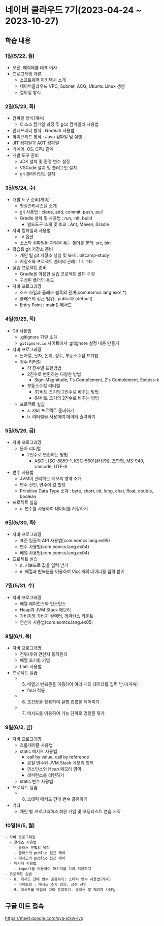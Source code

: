 # 네이버 클라우드 7기(2023-04-24 ~ 2023-10-27)

## 학습 내용

### 1일(5/22, 월)

- 오전: 매직에콜 대표 이사
- 프로그래밍 개론
  - 소프트웨어 아키텍처 소개
  - 네이버클라우드 VPC, Subnet, ACG, Ubuntu Linux 생성
  - 컴파일 방식

### 2일(5/23, 화)

- 컴파일 방식(계속)
  - C 소스 컴파일 과정 및 gcc 컴파일러 사용법
- 인터프리터 방식 : NodeJS 사용법
- 하이브리드 방식 : Java 컴파일 및 실행
- JIT 컴파일과 AOT 컴파일
- 기계어, OS, CPU 관계
- 개발 도구 준비
  - JDK 설치 및 환경 변수 설정
  - VSCode 설치 및 플러그인 설치
  - git 클라이언트 설치

### 3일(5/24, 수)

- 개발 도구 준비(계속)
  - 형상관리시스템 소개
  - git 사용법 : clone, add, commit, push, pull
  - Gradle 설치 및 사용법 : run, init, build
    - 빌드도구 소개 및 비교 : Ant, Maven, Gradle
- 자바 컴파일러 사용법
  - `-d` 옵션
  - 소스와 컴파일된 파일을 두는 폴더를 분리: src, bin
- 학습용 git 저장소 준비
  - 개인 별 git 저장소 생성 및 복제 : bitcamp-study
  - 저장소와 프로젝트 폴더의 관례 : 1:1, 1:다
- 실습 프로젝트 준비
  - Gradle을 이용한 실습 프로젝트 폴더 구성
  - 구성된 폴더의 용도
- 자바 프로그래밍
  - 소스 파일과 클래스 블록의 관계(com.eomcs.lang.exo1.*)
  - 클래스의 접근 범위 : public과 (default)
  - Entry Point : main() 메서드

### 4일(5/25, 목)

- Git 사용법
  - .gitignore 파일 소개
  - `gitignore.io` 사이트에서 .gitignore 설정 내용 만들기
- 자바 프로그래밍
  - 문자열, 문자, 논리, 정수, 부동소수점 표기법
  - 정수 리터럴
    - 각 진수별 표현방법
    - 2진수로 변환하는 다양한 방법
      - Sign-Magnitude, 1's Complement, 2's Complement, Excess-k
    - 부동소수점 리터럴
      - 32비트 크기의 2진수로 바꾸는 방법
      - 64비트 크기의 2진수로 바꾸는 방법
  - 프로젝트 실습
    - a. 자바 프로젝트 준비하기
    - b. 리터럴을 사용하여 데이터 출력하기

### 5일(5/26, 금)

  - 자바 프로그래밍
    - 문자 리터럴
      - 2진수로 변환하는 방법 
          - ASCII, ISO-8859-1, KSC-5601(완성형), 조합형, MS-949, Unicode, UTF-8
  - 변수 사용법
    - JVM이 관리하는 메모리 영역 소개
    - 변수 선언, 변수에 값 할당
    - Primitive Data Type 소개 : byte, short, int, long, char,  float, double, boolean
  - 프로젝트 실습
    - c. 변수를 사용하여 데이터를 저장하기

### 6일(5/30, 화)

  - 자바 프로그래밍
    - 표준 입출력 API 사용법(com.eomcs.lang.ex99)
    - 변수 사용법(com.eomcs.lang.ex04)
    - 배열 사용법(com.eomcs.lang.ex04)
  - 프로젝트 실습
    - d. 키보드로 값을 입력 받기
    - e. 배열과 반복문을 이용하여 여러 개의 데이터를 입력 받기

### 7일(5/31, 수)
  - 자바 프로그래밍
    - 배열 레퍼런스와 인스턴스
    - Heap과 JVM Stack 메모리
    - 가비지와 가비지 컬렉터, 레퍼런스 카운트
    - 연산자 사용법(com.eomcs.lang.ex05)

### 8일(6/1, 목)

  - 자바 프로그래밍
    - 전위/후위 연산자 동작원리
    - 배열 초기화 기법
    - fianl 사용법
  - 프로젝트 실습
    - 5. 배열과 반복문을 이용하여 여러 개의 데이터를 입력 받기(게속)
      - final 적용
    - 6. 조건문을 활용하여 실행 흐름을 제어하기
    - 7. 메서드를 이용하여 기능 단위로 명령문 묶기

### 9일(6/2, 금)

  - 자바 프로그래밍
    - 흐름제어문 사용법
    - static 메서드 사용법
      - call by value, call by reference
      - 로컬 변수와 JVM Stack 메모리 영역
      - 인스턴스와 Heap 메모리 영역
      - 레퍼런스를 리턴하기
    - static 변수 사용법
  - 프로젝트 실습
    - 8. 스태틱 메서드 간에 변수 공유하기
  - 기타
    - 개인 별 *프로그래머스* 회원 가입 및 코딩테스트 연습 시작

  ### 10일(6/5, 월)

    - 자바 프로그래밍
      - 클래스 사용법
        - 클래스 문법의 목적
        - 클래스의 public 접근 제어
        - 메서드의 public 접근 제어
      - 패키지 사용법
        - import를 이용하여 패키지를 미리 저장하기
    - 프로젝트 실습
      - 8. 메서드 간에 변수 공유하기: 스태틱 변수 사용법(계속)
        - 리팩토링 : 메서드 추가 정의, 상수 선언
      - 9. 메서드를 역할에 따라 분류하기: 클래스 및 패키지 사용법 

## 구글 미트 접속
https://meet.google.com/sya-jckw-ivq
